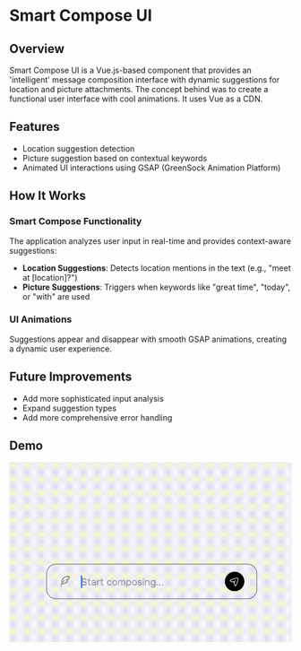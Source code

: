 # Smart Compose UI

## Overview

Smart Compose UI is a Vue.js-based component that provides an 'intelligent' message composition interface with dynamic suggestions for location and picture attachments. The concept behind was to create a functional user interface with cool animations. It uses Vue as a CDN.

## Features

- Location suggestion detection
- Picture suggestion based on contextual keywords
- Animated UI interactions using GSAP (GreenSock Animation Platform)

## How It Works

### Smart Compose Functionality

The application analyzes user input in real-time and provides context-aware suggestions:

- **Location Suggestions**: Detects location mentions in the text (e.g., "meet at [location]?")
- **Picture Suggestions**: Triggers when keywords like "great time", "today", or "with" are used

### UI Animations

Suggestions appear and disappear with smooth GSAP animations, creating a dynamic user experience.


## Future Improvements

- Add more sophisticated input analysis
- Expand suggestion types
- Add more comprehensive error handling

## Demo
![Smart Compose Demo](demo.gif)